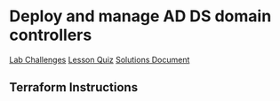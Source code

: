 # Deploy and manage AD DS domain controllers
[Lab Challenges](labs.md)
[Lesson Quiz](quiz.md)
[Solutions Document](solutions.md)

## Terraform Instructions

